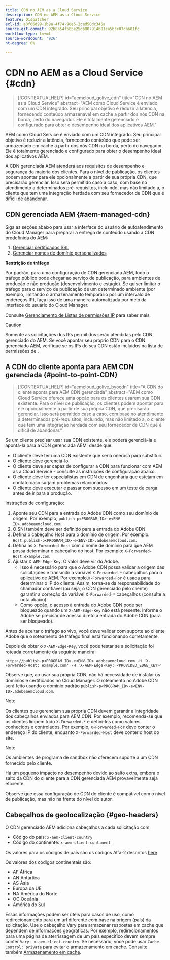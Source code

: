 ```yaml
---
title: CDN no AEM as a Cloud Service
description: CDN no AEM as a Cloud Service
feature: Dispatcher
exl-id: a3f66d99-1b9a-4f74-90e5-2cad50dc345a
source-git-commit: 92b8a54f585e25db807914601ea5b3c07da681fc
workflow-type: tm+mt
source-wordcount: '926'
ht-degree: 8%

---
```


# CDN no AEM as a Cloud Service {#cdn}


>[!CONTEXTUALHELP]
>id="aemcloud_golive_cdn"
>title="CDN no AEM as a Cloud Service"
>abstract="AEM como Cloud Service é enviado com um CDN integrado. Seu principal objetivo é reduzir a latência, fornecendo conteúdo armazenável em cache a partir dos nós CDN na borda, perto do navegador. Ele é totalmente gerenciado e configurado para obter o desempenho ideal dos aplicativos AEM."

AEM como Cloud Service é enviado com um CDN integrado. Seu principal objetivo é reduzir a latência, fornecendo conteúdo que pode ser armazenado em cache a partir dos nós CDN na borda, perto do navegador. Ele é totalmente gerenciado e configurado para obter o desempenho ideal dos aplicativos AEM.

A CDN gerenciada AEM atenderá aos requisitos de desempenho e segurança da maioria dos clientes. Para o nível de publicação, os clientes podem apontar para ele opcionalmente a partir de sua própria CDN, que precisarão gerenciar. Isso será permitido caso a caso, com base no atendimento a determinados pré-requisitos, incluindo, mas não limitado a, o cliente que tem uma integração herdada com seu fornecedor de CDN que é difícil de abandonar.

## CDN gerenciada AEM  {#aem-managed-cdn}

Siga as seções abaixo para usar a interface do usuário de autoatendimento do Cloud Manager para preparar a entrega de conteúdo usando a CDN predefinida do AEM:

1. [Gerenciar certificados SSL](/help/implementing/cloud-manager/managing-ssl-certifications/introduction.md)
1. [Gerenciar nomes de domínio personalizados](/help/implementing/cloud-manager/custom-domain-names/introduction.md)

**Restrição de tráfego**

Por padrão, para uma configuração de CDN gerenciada AEM, todo o tráfego público pode chegar ao serviço de publicação, para ambientes de produção e não produção (desenvolvimento e estágio). Se quiser limitar o tráfego para o serviço de publicação de um determinado ambiente (por exemplo, limitando o armazenamento temporário por um intervalo de endereços IP), faça isso de uma maneira automatizada por meio da interface do usuário do Cloud Manager.

Consulte [Gerenciamento de Listas de permissões IP](/help/implementing/cloud-manager/ip-allow-lists/introduction.md) para saber mais.

>[!CAUTION]
>
>Somente as solicitações dos IPs permitidos serão atendidas pelo CDN gerenciado do AEM. Se você apontar seu próprio CDN para o CDN gerenciado AEM, verifique se os IPs do seu CDN estão incluídos na lista de permissões de .

## A CDN do cliente aponta para AEM CDN gerenciada {#point-to-point-CDN}

>[!CONTEXTUALHELP]
>id="aemcloud_golive_byocdn"
>title="A CDN do cliente aponta para AEM CDN gerenciada"
>abstract="AEM como Cloud Service oferece uma opção para os clientes usarem sua CDN existente. Para o nível de publicação, os clientes podem apontar para ele opcionalmente a partir de sua própria CDN, que precisarão gerenciar. Isso será permitido caso a caso, com base no atendimento a determinados pré-requisitos, incluindo, mas não limitado a, o cliente que tem uma integração herdada com seu fornecedor de CDN que é difícil de abandonar."

Se um cliente precisar usar sua CDN existente, ele poderá gerenciá-la e apontá-la para a CDN gerenciada AEM, desde que:

* O cliente deve ter uma CDN existente que seria onerosa para substituir.
* O cliente deve gerenciá-lo.
* O cliente deve ser capaz de configurar a CDN para funcionar com AEM as a Cloud Service - consulte as instruções de configuração abaixo.
* O cliente deve ter especialistas em CDN de engenharia que estejam em contato caso surjam problemas relacionados.
* O cliente deve executar e passar com sucesso em um teste de carga antes de ir para a produção.

Instruções de configuração:

1. Aponte seu CDN para a entrada do Adobe CDN como seu domínio de origem. Por exemplo, `publish-p<PROGRAM_ID>-e<ENV-ID>.adobeaemcloud.com`.
1. O SNI também deve ser definido para a entrada do Adobe CDN
1. Defina o cabeçalho Host para o domínio de origem. Por exemplo: `Host:publish-p<PROGRAM_ID>-e<ENV-ID>.adobeaemcloud.com`.
1. Defina as `X-Forwarded-Host` com o nome de domínio para que AEM possa determinar o cabeçalho do host. Por exemplo: `X-Forwarded-Host:example.com`.
1. Ajustar `X-AEM-Edge-Key`. O valor deve vir do Adobe.
   * Isso é necessário para que o Adobe CDN possa validar a origem das solicitações e transmitir a variável `X-Forwarded-*` cabeçalhos para o aplicativo de AEM. Por exemplo,`X-Forwarded-For` é usada para determinar o IP do cliente. Assim, torna-se da responsabilidade do chamador confiável (ou seja, o CDN gerenciado pelo cliente) garantir a correção da variável `X-Forwarded-*` cabeçalhos (consulte a nota abaixo).
   * Como opção, o acesso à entrada do Adobe CDN pode ser bloqueado quando um `X-AEM-Edge-Key` não está presente. Informe o Adobe se precisar de acesso direto à entrada do Adobe CDN (para ser bloqueado).

Antes de aceitar o tráfego ao vivo, você deve validar com suporte ao cliente Adobe que o roteamento de tráfego final está funcionando corretamente.

Depois de obter o `X-AEM-Edge-Key`, você pode testar se a solicitação foi roteada corretamente da seguinte maneira:

```
https://publish-p<PROGRAM_ID>-e<ENV-ID>.adobeaemcloud.com -H 'X-Forwarded-Host: example.com' -H 'X-AEM-Edge-Key: <PROVIDED_EDGE_KEY>'
```

Observe que, ao usar sua própria CDN, não há necessidade de instalar os domínios e certificados no Cloud Manager. O roteamento no Adobe CDN será feito usando o domínio padrão `publish-p<PROGRAM_ID>-e<ENV-ID>.adobeaemcloud.com`.

>[!NOTE]
>
>Os clientes que gerenciam sua própria CDN devem garantir a integridade dos cabeçalhos enviados para AEM CDN. Por exemplo, recomenda-se que os clientes limpem tudo `X-Forwarded-*` e defini-los como valores conhecidos e controlados. Por exemplo, `X-Forwarded-For` deve conter o endereço IP do cliente, enquanto `X-Forwarded-Host` deve conter o host do site.

>[!NOTE]
>
>Os ambientes de programa de sandbox não oferecem suporte a um CDN fornecido pelo cliente.

Há um pequeno impacto no desempenho devido ao salto extra, embora o salto da CDN do cliente para a CDN gerenciada AEM provavelmente seja eficiente.

Observe que essa configuração de CDN do cliente é compatível com o nível de publicação, mas não na frente do nível do autor.

## Cabeçalhos de geolocalização {#geo-headers}

O CDN gerenciado AEM adiciona cabeçalhos a cada solicitação com:

* Código do país: `x-aem-client-country`
* Código do continente: `x-aem-client-continent`

Os valores para os códigos de país são os códigos Alfa-2 descritos [here](https://en.wikipedia.org/wiki/ISO_3166-1).

Os valores dos códigos continentais são:

* AF África
* AN Antártica
* AS Ásia
* Europa da UE
* NA América do Norte
* OC Oceânia
* América do Sul

Essas informações podem ser úteis para casos de uso, como redirecionamento para um url diferente com base na origem (país) da solicitação. Use o cabeçalho Vary para armazenar respostas em cache que dependem de informações geográficas. Por exemplo, redirecionamentos para uma página de aterrissagem de um país específico devem sempre conter `Vary: x-aem-client-country`. Se necessário, você pode usar `Cache-Control: private` para evitar o armazenamento em cache. Consulte também [Armazenamento em cache](/help/implementing/dispatcher/caching.md#html-text).
